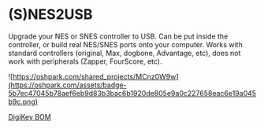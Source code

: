 # (S)NES2USB

Upgrade your NES or SNES controller to USB. Can be put inside the controller, or build real NES/SNES ports onto your computer. Works with standard controllers (original, Max, dogbone, Advantage, etc), does not work with peripherals (Zapper, FourScore, etc).

![https://oshpark.com/shared_projects/MCnz0W9w](https://oshpark.com/assets/badge-5b7ec47045b78aef6eb9d83b3bac6b1920de805e9a0c227658eac6e19a045b9c.png)

[DigiKey BOM](https://www.digikey.com/BOM/Create/CreateSharedBom?bomId=7739089)
